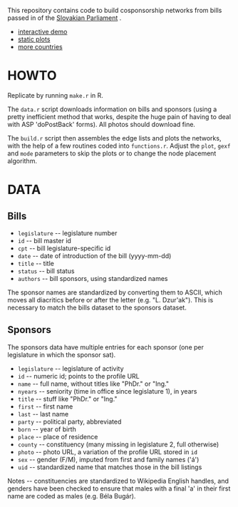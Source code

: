 This repository contains code to build cosponsorship networks from bills passed in of the [Slovakian Parliament](http://www.nrsr.sk/) .

- [interactive demo](http://f.briatte.org/parlviz/nrsr)
- [static plots](http://f.briatte.org/parlviz/nrsr/plots.html)
- [more countries](https://github.com/briatte/parlnet)

# HOWTO

Replicate by running `make.r` in R.

The `data.r` script downloads information on bills and sponsors (using a pretty inefficient method that works, despite the huge pain of having to deal with ASP 'doPostBack' forms). All photos should download fine.

The `build.r` script then assembles the edge lists and plots the networks, with the help of a few routines coded into `functions.r`. Adjust the `plot`, `gexf` and `mode` parameters to skip the plots or to change the node placement algorithm.

# DATA

## Bills

- `legislature` -- legislature number
- `id` -- bill master id
- `cpt` -- bill legislature-specific id
- `date` -- date of introduction of the bill (yyyy-mm-dd)
- `title` -- title
- `status` -- bill status
- `authors` -- bill sponsors, using standardized names

The sponsor names are standardized by converting them to ASCII, which moves all diacritics before or after the letter (e.g. "L. Dzur'ak"). This is necessary to match the bills dataset to the sponsors dataset.

## Sponsors

The sponsors data have multiple entries for each sponsor (one per legislature in which the sponsor sat).

- `legislature` -- legislature of activity
- `id` -- numeric id; points to the profile URL
- `name` -- full name, without titles like "PhDr." or "Ing."
- `nyears` -- seniority (time in office since legislature 1), in years
- `title` -- stuff like "PhDr." or "Ing."
- `first` -- first name
- `last` -- last name
- `party` -- political party, abbreviated
- `born` -- year of birth
- `place` -- place of residence
- `county` -- constituency (many missing in legislature 2, full otherwise)
- `photo` -- photo URL, a variation of the profile URL stored in `id`
- `sex` -- gender (F/M), imputed from first and family names ('á')
- `uid` -- standardized name that matches those in the bill listings

Notes -- constituencies are standardized to Wikipedia English handles, and genders have been checked to ensure that males with a final 'a' in their first name are coded as males (e.g. Béla Bugár).
